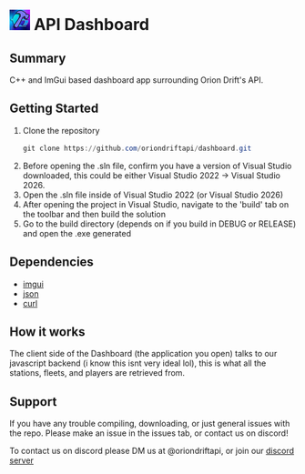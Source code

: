 
# ![API Dashboard](OD_API_IMAGE_SMALLER.png) API Dashboard

## Summary
C++ and ImGui based dashboard app surrounding Orion Drift's API.

## Getting Started
1. Clone the repository
   ```powershell
   git clone https://github.com/oriondriftapi/dashboard.git
   ```
2. Before opening the .sln file, confirm you have a version of Visual Studio downloaded, this could be either Visual Studio 2022 -> Visual Studio 2026.
3. Open the .sln file inside of Visual Studio 2022 (or Visual Studio 2026)
4. After opening the project in Visual Studio, navigate to the 'build' tab on the toolbar and then build the solution
5. Go to the build directory (depends on if you build in DEBUG or RELEASE) and open the .exe generated

## Dependencies
- [imgui](https://github.com/ocornut/imgui)
- [json](https://github.com/nlohmann/json)
- [curl](https://github.com/curl/curl)

## How it works
The client side of the Dashboard (the application you open) talks to our javascript backend (i know this isnt very ideal lol), this is what all the stations, fleets, and players are retrieved from.

## Support
If you have any trouble compiling, downloading, or just general issues with the repo.
Please make an issue in the issues tab, or contact us on discord!

To contact us on discord please DM us at @oriondriftapi, or join our [discord server](https://discord.gg/v383ngramQ)
